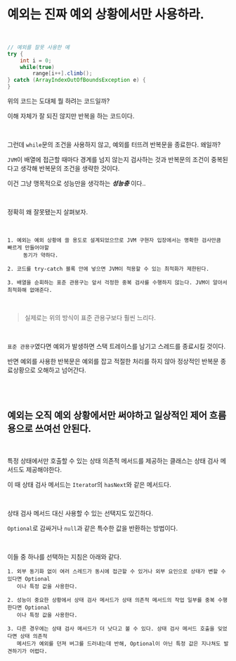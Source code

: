 # 예외는 진짜 예외 상황에서만 사용하라.

</br>

```java
// 예외를 잘못 사용한 예
try {
    int i = 0;
    while(true)
        range[i++].climb();
} catch (ArrayIndexOutOfBoundsException e) {
}
```

위의 코드는 도대체 뭘 하려는 코드일까?

이해 자체가 잘 되진 않지만 반복을 하는 코드이다.

</br>

그런데 `while`문의 조건을 사용하지 않고, 예외를 터뜨려 반복문을 종료한다. 왜일까?

`JVM`이 배열에 접근할 때마다 경계를 넘지 않는지 검사하는 것과 반복문의 조건이 중복된다고 생각해 반복문의 조건을 생략한 것이다.

이건 그냥 맹목적으로 성능만을 생각하는 ___성능충___ 이다..

</br>

정확히 왜 잘못됐는지 살펴보자.

</br>

```
1. 예외는 예외 상황에 쓸 용도로 설계되었으므로 JVM 구현자 입장에서는 명확한 검사만큼 빠르게 만들어야할 
	 동기가 약하다.

2. 코드를 try-catch 블록 안에 넣으면 JVM이 적용할 수 있는 최적화가 제한된다.

3. 배열을 순회하는 표준 관용구는 앞서 걱정한 중복 검사를 수행하지 않는다. JVM이 알아서 최적화해 없애준다.
```

</br>

> 실제로는 위의 방식이 표준 관용구보다 훨씬 느리다. 

</br>

`표준 관용구`였다면 예외가 발생하면 스택 트레이스를 남기고 스레드를 종료시킬 것이다.

반면 예외를 사용한 반복문은 예외를 잡고 적절한 처리를 하지 않아 정상적인 반복문 종료상황으로 오해하고 넘어간다.

</br>

</br>

## 예외는 오직 예외 상황에서만 써야하고 일상적인 제어 흐름용으로 쓰여선 안된다.

</br>

특정 상태에서만 호출할 수 있는 상태 의존적 메서드를 제공하는 클래스는 상태 검사 메서드도 제공해야한다.

이 때 상태 검사 메서드는 `Iterato`r의 `hasNext`와 같은 메서드다.

</br>

상태 검사 메서드 대신 사용할 수 있는 선택지도 있긴하다.

`Optional`로 감싸거나 `null`과 같은 특수한 값을 반환하는 방법이다.

</br>

이들 중 하나를 선택하는 지침은 아래와 같다.

```
1. 외부 동기화 없이 여러 스레드가 동시에 접근할 수 있거나 외부 요인으로 상태가 변할 수 있다면 Optional
   이나 특정 값을 사용한다.
   
2. 성능이 중요한 상황에서 상태 검사 메서드가 상태 의존적 메서드의 작업 일부를 중복 수행한다면 Optional
   이나 특정 값을 사용한다.
   
3. 다른 경우에는 상태 검사 메서드가 더 낫다고 볼 수 있다. 상태 검사 메서드 호출을 잊었다면 상태 의존적
   메서드가 예외를 던져 버그를 드러내는데 반해, Optional이 아닌 특정 값은 지나쳐도 발견하기가 어렵다.
```
